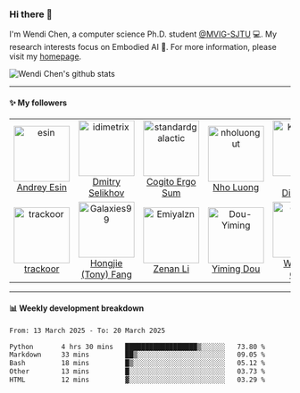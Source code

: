 ### Hi there 👋

<!--
**ChenWendi2001/ChenWendi2001** is a ✨ _special_ ✨ repository because its `README.md` (this file) appears on your GitHub profile.

Here are some ideas to get you started:

- 🔭 I’m currently working on ...
- 🌱 I’m currently learning ...
- 👯 I’m looking to collaborate on ...
- 🤔 I’m looking for help with ...
- 💬 Ask me about ...
- 📫 How to reach me: ...
- 😄 Pronouns: ...
- ⚡ Fun fact: ...
-->
I'm Wendi Chen, a computer science Ph.D. student <a href="https://github.com/MVIG-SJTU" target="_blank">@MVIG-SJTU</a> 💻.
My research interests focus on Embodied AI 🦾.
For more information, please visit my <a href="https://wendichen.me" target="_blank">homepage</a>.

<img alt="Wendi Chen's github stats" src="https://github-readme-stats.vercel.app/api?username=ChenWendi2001&show_icons=true">

---

#### :sparkles: My followers

<!--START_SECTION:top-followers-->
<table>
  <tr>
    <td align="center">
      <a href="https://github.com/esin">
        <img src="https://avatars2.githubusercontent.com/u/69767" width="100px;" alt="esin"/>
      </a>
      <br />
      <a href="https://github.com/esin">Andrey Esin</a>
    </td>
    <td align="center">
      <a href="https://github.com/idimetrix">
        <img src="https://avatars2.githubusercontent.com/u/6536323" width="100px;" alt="idimetrix"/>
      </a>
      <br />
      <a href="https://github.com/idimetrix">Dmitry Selikhov</a>
    </td>
    <td align="center">
      <a href="https://github.com/standardgalactic">
        <img src="https://avatars2.githubusercontent.com/u/43516554" width="100px;" alt="standardgalactic"/>
      </a>
      <br />
      <a href="https://github.com/standardgalactic">Cogito Ergo Sum</a>
    </td>
    <td align="center">
      <a href="https://github.com/nholuongut">
        <img src="https://avatars2.githubusercontent.com/u/58627821" width="100px;" alt="nholuongut"/>
      </a>
      <br />
      <a href="https://github.com/nholuongut">Nho Luong</a>
    </td>
    <td align="center">
      <a href="https://github.com/Kula529">
        <img src="https://avatars2.githubusercontent.com/u/132279417" width="100px;" alt="Kula529"/>
      </a>
      <br />
      <a href="https://github.com/Kula529">Kula Diamond</a>
    </td>
    <td align="center">
      <a href="https://github.com/YanjieZe">
        <img src="https://avatars2.githubusercontent.com/u/59699800" width="100px;" alt="YanjieZe"/>
      </a>
      <br />
      <a href="https://github.com/YanjieZe">Yanjie Ze</a>
    </td>
    <td align="center">
      <a href="https://github.com/zhijian-liu">
        <img src="https://avatars2.githubusercontent.com/u/5782437" width="100px;" alt="zhijian-liu"/>
      </a>
      <br />
      <a href="https://github.com/zhijian-liu">Zhijian Liu</a>
    </td>
  </tr>
  <tr>
    <td align="center">
      <a href="https://github.com/trackoor">
        <img src="https://avatars2.githubusercontent.com/u/55851864" width="100px;" alt="trackoor"/>
      </a>
      <br />
      <a href="https://github.com/trackoor">trackoor</a>
    </td>
    <td align="center">
      <a href="https://github.com/Galaxies99">
        <img src="https://avatars2.githubusercontent.com/u/48870052" width="100px;" alt="Galaxies99"/>
      </a>
      <br />
      <a href="https://github.com/Galaxies99">Hongjie (Tony) Fang</a>
    </td>
    <td align="center">
      <a href="https://github.com/Emiyalzn">
        <img src="https://avatars2.githubusercontent.com/u/67998047" width="100px;" alt="Emiyalzn"/>
      </a>
      <br />
      <a href="https://github.com/Emiyalzn">Zenan Li</a>
    </td>
    <td align="center">
      <a href="https://github.com/Dou-Yiming">
        <img src="https://avatars2.githubusercontent.com/u/62940175" width="100px;" alt="Dou-Yiming"/>
      </a>
      <br />
      <a href="https://github.com/Dou-Yiming">Yiming Dou</a>
    </td>
    <td align="center">
      <a href="https://github.com/CWHer">
        <img src="https://avatars2.githubusercontent.com/u/31888981" width="100px;" alt="CWHer"/>
      </a>
      <br />
      <a href="https://github.com/CWHer">Wenhao Chen</a>
    </td>
    <td align="center">
      <a href="https://github.com/LighghtEeloo">
        <img src="https://avatars2.githubusercontent.com/u/24841828" width="100px;" alt="LighghtEeloo"/>
      </a>
      <br />
      <a href="https://github.com/LighghtEeloo">LighghtEeloo</a>
    </td>
    <td align="center">
      <a href="https://github.com/Gun9niR">
        <img src="https://avatars2.githubusercontent.com/u/52783948" width="100px;" alt="Gun9niR"/>
      </a>
      <br />
      <a href="https://github.com/Gun9niR">Zhidong (David) Guo</a>
    </td>
  </tr>
</table>
<!--END_SECTION:top-followers-->

---

#### :bar_chart: Weekly development breakdown

<!--START_SECTION:waka-->

```txt
From: 13 March 2025 - To: 20 March 2025

Python       4 hrs 30 mins   ██████████████████▒░░░░░░   73.80 %
Markdown     33 mins         ██▒░░░░░░░░░░░░░░░░░░░░░░   09.05 %
Bash         18 mins         █▒░░░░░░░░░░░░░░░░░░░░░░░   05.12 %
Other        13 mins         █░░░░░░░░░░░░░░░░░░░░░░░░   03.73 %
HTML         12 mins         ▓░░░░░░░░░░░░░░░░░░░░░░░░   03.29 %
```

<!--END_SECTION:waka-->



